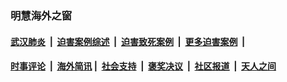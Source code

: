 
### 明慧海外之窗

####  [武汉肺炎](indexes/365.md?t=01141300) &nbsp;|&nbsp;  [迫害案例综述](indexes/328.md?t=01141300) &nbsp;|&nbsp; [迫害致死案例](indexes/277.md?t=01141300)  &nbsp;|&nbsp; [更多迫害案例](indexes/81.md?t=01141300)  &nbsp;|&nbsp; 
####  [时事评论](indexes/251.md?t=01141300) &nbsp;|&nbsp; [海外简讯](indexes/245.md?t=01141300)&nbsp;|&nbsp;  [社会支持](indexes/140.md?t=01141300) &nbsp;|&nbsp; [褒奖决议](indexes/282.md?t=01141300) &nbsp;|&nbsp; [社区报道](indexes/91.md?t=01141300)  &nbsp;|&nbsp; [天人之间](indexes/78.md?t=01141300) 

